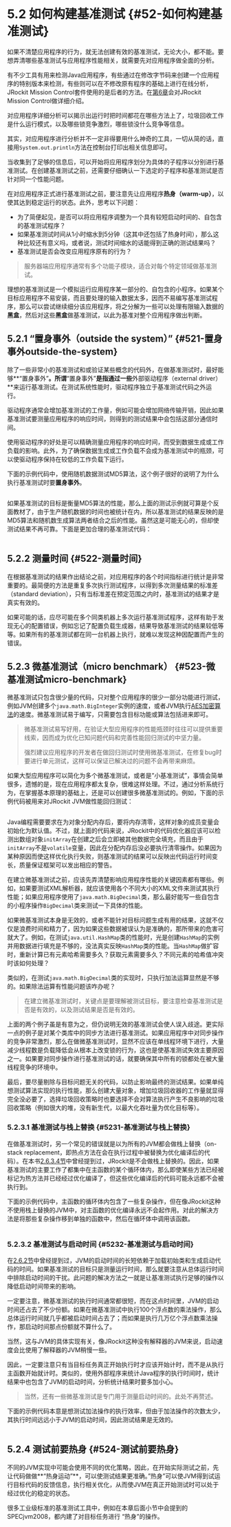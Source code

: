 # 5.2 如何构建基准测试 {#52-如何构建基准测试}

如果不清楚应用程序的行为，就无法创建有效的基准测试，无论大小，都不能。要想弄清哪些基准测试与应用程序性能相关，就需要先对应用程序做全面的分析。

有不少工具有用来检测Java应用程序，有些通过在修改字节码来创建一个应用程序的特别版本来检测，有些则可以在不修改原有程序的基础上进行在线分析，JRockit Mission Control套件使用的是后者的方法。在[第6章](../chap6/6.md#6)会对JRockit Mission Control做详细介绍。

对应用程序详细分析可以揭示出运行时把时间都花在哪些方法上了，垃圾回收工作是什么运行模式，以及哪些锁竞争激烈，哪些锁没什么竞争等信息。

其实，对应用程序进行分析并不一定非得要用什么神奇的工具，一切从简的话，直接用`System.out.println`方法在控制台打印出相关信息即可。

当收集到了足够的信息后，可以开始将应用程序划分为具体的子程序以分别进行基准测试。在创建基准测试之前，还需要仔细确认一下选定的子程序和基准测试是否针对同一个性能问题。

在对应用程序正式进行基准测试之前，要注意先让应用程序**热身（warm-up）**，以使其达到稳定运行的状态。此外，思考以下问题：

* 为了简便起见，是否可以将应用程序调整为一个具有较短启动时间的、自包含的基准测试程序？
* 如果基准测试时间从1小时缩水到5分钟（这其中还包括了热身时间），那么这种比较还有意义吗，或者说，测试时间缩水的话能得到正确的测试结果吗？
* 基准测试是否会改变应用程序原有的行为？

> 服务器端应用程序通常有多个功能子模块，适合对每个特定领域做基准测试。

理想的基准测试是一个模拟运行应用程序某一部分的、自包含的小程序。如果某个目标应用程序不易安装，而且要处理的输入数据太多，因而不易编写基准测试程序，那么可以尝试继续细分该应用程序，将之分解为一些可以处理有限输入数据的**黑盒**，然后对这些**黑盒**做基准测试，以此为基准对整个应用程序做出判断。



## 5.2.1 “置身事外（outside the system）” {#521-置身事外outside-the-system}

除了一些非常小的基准测试和或验证某些概念的代码外，在做基准测试时，最好能够**“置身事外”**。所谓**“置身事外”**是指通过一些**外部驱动程序（external driver）**来运行基准测试。在测试系统性能时，驱动程序独立于基准测试代码之外运行。

驱动程序通常会增加基准测试的工作量，例如可能会增加网络传输开销，因此如果基准测试要测量应用程序的响应时间，则得到的测试结果中会包括这部分通信时间。

使用驱动程序的好处是可以精确测量应用程序的响应时间，而受到数据生成或工作负载的影响。此外，为了确保数据生成或工作负载不会成为基准测试中的瓶颈，可以使驱动程序保持在较低的工作负载下运行。

下面的示例代码中，使用随机数据测试MD5算法，这个例子很好的说明了为什么执行基准测试时要**置身事外**。

```

```

如果基准测试的目标是衡量MD5算法的性能，那么上面的测试示例就可算是个反面教材了，由于生产随机数据的时间也被统计在内，所以基准测试的结果反映的是MD5算法和随机数生成算法两者结合之后的性能。虽然这是可能无心的，但却使测试结果不再可靠。下面是更加合理的基准测试代码：

```

```



## 5.2.2 测量时间 {#522-测量时间}

在根据基准测试的结果作出结论之前，对应用程序的各个时间指标进行统计是非常重要的。最简便的方法是重复多次执行测试程序，以得到多次测量结果的标准差（standard deviation），只有当标准差在预定范围之内时，基准测试的结果才是真实有效的。

如果可能的话，应尽可能在多个同类机器上多次运行基准测试程序，这样有助于发现无心的配置错误，例如忘记了配置负载生成器，结果导致基准测试的结果较低等等。如果所有的基准测试都在同一台机器上执行，就难以发现这种因配置而产生的错误。



## 5.2.3 微基准测试（micro benchmark） {#523-微基准测试micro-benchmark}

微基准测试只包含很少量的代码，只对整个应用程序的很少一部分功能进行测试，例如JVM创建多个`java.math.BigInteger`实例的速度，或者JVM执行[AES加密算法](http://en.wikipedia.org/wiki/Advanced_Encryption_Standard)的速度。微基准测试易于编写，只需要包含目标功能或算法包括进来即可。

> 微基准测试易写好用，在验证大型应用程序的性能瓶颈时往往可以提供重要线索，因而成为优化已知问题代码和完善性能回归测试的中坚力量。
>
> 强烈建议应用程序的开发者在做回归测试时使用微基准测试，在修复bug时要进行单元测试，这样可以保证已解决过的问题不会再带来麻烦。

如果大型应用程序可以简化为多个微基准测试，或者是”小基准测试”，事情会简单很多，遗憾的是，现在应用程序都太复杂，很难这样处理。不过，通过分析系统行为，在掌握基本原理的基础上，还是可以创建很多微基准测试的。例如，下面的示例代码被用来对JRockit JVM做性能回归测试：

```

```

Java编程需要要求在为对象分配内存后，要将内存清零，这样对象的成员变量会初始化为默认值。不过，就上面的代码来说，JRockit中的代码优化器应该可以检测出数组对象`initArray`在创建之后会立即被其他数据完全填充，而且由于`initArray`不是`volatile`变量，因此在分配内存后没必要执行清零操作。如果因为某种原因而使这样优化执行失败，则基准测试的结果可以反映出代码运行时间变长，质量保证框架可以发出相应的警告。

在建立微基准测试之前，应该先弄清楚影响应用程序性能的关键因素都有哪些。例如，如果要测试XML解析器，就应该使用各个不同大小的XML文件来测试其执行性能；如果应用程序使用了`java.math.BigDecimal`类，那么最好能写一些自包含的小程序操作`BigDecimal`类来测试一下具体的性能。

如果微基准测试本身是无效的，或者不能针对目标问题生成有用的结果，这就不仅仅是浪费时间和精力了，因为如果这些数据被误认为是准确的，那所带来的危害可就大了。例如，在测试`java.util.HashMap`类的性能时，光是创建`HashMap`的实例并用数据进行填充是不够的，没法真实反映`HashMap`类的性能。当`HashMap`做扩容时，重新计算已有元素哈希需要多久？获取元素需要多久？不同元素的哈希值冲突时该如何处理？

类似的，在测试`java.math.BigDecimal`类的实现时，只执行加法运算显然是不够的。如果除法运算有性能问题该咋办呢？

> 在建立微基准测试时，关键点是要理解被测试目标，要注意检查基准测试是否是有效的，以及测试结果是否是有效的。

上面的两个例子虽是有意为之，但仍说明无效的基准测试会使人误入歧途。更实际一点的例子是对某个类库中的同步方法进行基准测试。如果应用程序中对同步操作的竞争非常激烈，那么在做微基准测试时，显然不应该在单线程环境下进行，大量减少线程数是负载降低会从根本上改变锁的行为，这也是使基准测试失效主要原因之一。如果要对同步操作进行基准测试的话，就要确保其中所有的锁都处在被大量线程竞争的环境中。

最后，要尽量剔除与目标问题无关的代码，以防止影响最终的测试结果。如果单纯想测试算法实现的执行性能，那么创建大量对象，增加垃圾回收器的工作量就显得完全没必要了，选择垃圾回收策略时也要选择不会对算法执行产生不良影响的垃圾回收策略（例如很大的堆，没有新生代，以最大化吞吐量为优化目标等）。



### 5.2.3.1 基准测试与栈上替换 {#5231-基准测试与栈上替换}

在做基准测试时，另一个常见的错误就是以为所有的JVM都会做栈上替换（on-stack replacement，即热点方法在会在执行过程中被替换为优化编译后的代码）。在本书[2.6.3.4节](../chap2/2.6.md#2.6.3.4)中曾经提到过，JRockit是不会做栈上替换的。因此，如果基准测试的主要工作了都集中在主函数的某个循环体内，那么即使某些方法已经被标记为热方法并已经经过优化编译了，但这些优化编译后的代码可能永远都不会被执行到。

下面的示例代码中，主函数的循环体内包含了一些复杂操作，但在像JRockit这种不使用栈上替换的JVM中，对主函数的优化编译永远不会起作用。对此的解决方法是将那些复杂操作移到单独的函数中，然后在循环体中调用该函数。

```

```



### 5.2.3.2 基准测试与启动时间 {#5232-基准测试与启动时间}

在[2.6.2节](../chap2/2.6.md#2.6.2)中曾经提到过，JVM的启动时间的长短依赖于加载初始类和生成启动代码的时间。如果基准测试的目标只是测量运行时间，那么就要注意从总体运行时间中排除启动时间的干扰。此问题的解决方法之一就是让基准测试执行足够的操作以降低启动时间带来的影响。

一定要注意，微基准测试的执行时间通常都很短，而在这点时间里，JVM的启动时间还占去了不少份额。如果在微基准测试中执行100个浮点数的乘法操作，那么总体运行时间就几乎都被启动时间占去了；而如果是执行几万亿个浮点数乘法操作，那启动时间那点份额就不算什么了。

当然，这与JVM的具体实现有关，像JRockit这种没有解释器的JVM来说，启动速度会比使用了解释器的JVM稍慢一些。

因此，一定要注意只有当目标任务真正开始执行时才应该开始计时，而不是从执行主函数开始就计时。类似的，使用外部程序来统计Java程序的执行时间时，统计结果中也包含了JVM的启动时间，分析统计结果时要多加小心。

> 当然，还有一些微基准测试是专门用于测量启动时间的。此处不再赘述。

下面的示例代码本意是想测试加法操作的执行效率，但由于加法操作的次数太少，其执行时间远远小于JVM的启动时间，因此测试结果是无效的。

```

```



## 5.2.4 测试前要热身 {#524-测试前要热身}

不同的JVM实现中可能会使用不同的优化策略，因此，在开始实际测试之前，先让代码做做**“热身运动”**，可以使测试结果更准确。”热身”可以使JVM得到试运行目标代码的反馈信息，执行相关优化，从而使JVM在真正开始测试时可以处于经过优化的稳定的状态。

很多工业级标准的基准测试工具中，例如在本章后面小节中会提到的SPECjvm2008，都内建了对目标任务进行 “热身”的操作。


